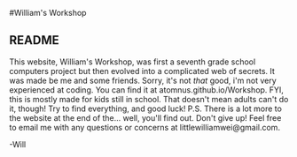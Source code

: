 #William's Workshop
 <link rel="stylesheet" href="readme.css">
<h2>README</h2>
<p>This website, William's Workshop, was first a seventh grade school computers project but then evolved into a complicated web of secrets. It was made be me and some friends. Sorry, it's not <i>that</i> good, i'm not very experienced at coding. You can find it at atomnus.github.io/Workshop. FYI, this is mostly made for kids still in school. That doesn't mean adults can't do it, though! Try to find everything, and good luck! P.S. There is a lot more to the website at the end of the... well, you'll find out. Don't give up! Feel free to email me with any questions or concerns at littlewilliamwei@gmail.com. 

-Will</p>
